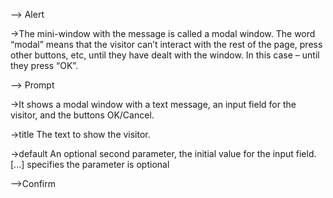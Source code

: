 --> Alert

<script>alert("Hello");</script>

->The mini-window with the message is called a modal window. 
The word “modal” means that the visitor can’t interact with the rest of the page, 
press other buttons, etc, until they have dealt with the window. In this case – until they press “OK”.


--> Prompt

<script> result = prompt(title, [default]);</script>

->It shows a modal window with a text message, an input field for the visitor, and the buttons OK/Cancel.

->title
The text to show the visitor.

->default
An optional second parameter, the initial value for the input field.[...] specifies the parameter  is optional

<script > 
let age = prompt('How old are you?', 100); //give a prompt asking 'How old are you?' and a recommended value 100

alert(`You are ${age} years old!`); // You are 100 years old!
</script>


-->Confirm

<script>
let isBoss = confirm("Are you the boss?");

alert( isBoss ); // true if OK is pressed and false if cancel is pressed
</script>